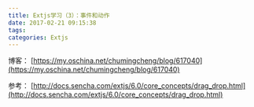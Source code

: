 ```yaml
---
title: Extjs学习（3）：事件和动作
date: 2017-02-21 09:15:38
tags:
categories: Extjs
---
```

博客：
[https://my.oschina.net/chumingcheng/blog/617040](https://my.oschina.net/chumingcheng/blog/617040)

参考：
[http://docs.sencha.com/extjs/6.0/core_concepts/drag_drop.html](http://docs.sencha.com/extjs/6.0/core_concepts/drag_drop.html)
